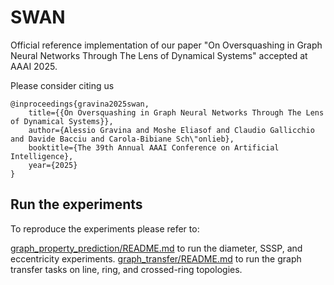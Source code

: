 # SWAN
Official reference implementation of our paper "On Oversquashing in Graph Neural Networks Through The Lens of Dynamical Systems" accepted at AAAI 2025.

Please consider citing us

 	@inproceedings{gravina2025swan,
		title={{On Oversquashing in Graph Neural Networks Through The Lens of Dynamical Systems}},
		author={Alessio Gravina and Moshe Eliasof and Claudio Gallicchio and Davide Bacciu and Carola-Bibiane Sch\"onlieb},
		booktitle={The 39th Annual AAAI Conference on Artificial Intelligence},
		year={2025}
	}

## Run the experiments
To reproduce the experiments please refer to:

[graph_property_prediction/README.md](https://github.com/gravins/SWAN/tree/main/graph_property_prediction) to run the diameter, SSSP, and eccentricity experiments.
[graph_transfer/README.md](https://github.com/gravins/SWAN/tree/main/graph_transfer) to run the graph transfer tasks on line, ring, and crossed-ring topologies.